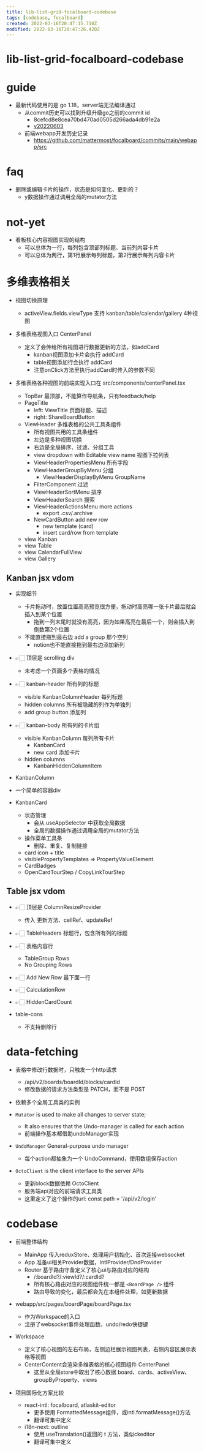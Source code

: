 ```yaml
---
title: lib-list-grid-focalboard-codebase
tags: [codebase, focalboard]
created: 2022-03-16T20:47:15.710Z
modified: 2022-03-16T20:47:26.420Z
---
```


# lib-list-grid-focalboard-codebase

# guide

- 最新代码使用的是 go 1.18，server端无法编译通过
  - 从commit历史可以找到升级升级go之前的commit id
    - 8cefcd8e8cea70bd470ad0505d266ada4db91e2a
    - [v20220603](https://github.com/mattermost/focalboard/commits/main?after=e31821501c2d5f53329916b0ebd5165c09e480d8+69&branch=main)
  - 前端webapp开发历史记录
    - https://github.com/mattermost/focalboard/commits/main/webapp/src
# faq
- 删除或编辑卡片的操作，状态是如何变化、更新的？
  - y数据操作通过调用全局的mutator方法
# not-yet
- 看板核心内容视图实现的结构
  - 可以总体为一行，每列包含顶部列标题、当前列内容卡片
  - 可以总体为两行，第1行展示每列标题，第2行展示每列内容卡片
# 多维表格相关
- 视图切换原理
  - activeView.fields.viewType 支持 kanban/table/calendar/gallery 4种视图

- 多维表格视图入口 CenterPanel
  - 定义了会传给所有视图进行数据更新的方法，如addCard
    - kanban视图添加卡片会执行 addCard
    - table视图添加行会执行 addCard
    - 注意onClick方法里执行addCard时传入的参数不同

- 多维表格各种视图的前端实现入口在 src/components/centerPanel.tsx
  - TopBar 最顶部，不能算作导航条，只有feedback/help
  - PageTitle
    - left: ViewTitle 页面标题、描述
    - right: ShareBoardButton
  - ViewHeader 多维表格的公共工具条组件
    - 所有视图共用的工具条组件
    - 左边是多种视图切换
    - 右边是全局排序、过滤、分组工具
    - view dropdown with Editable view name 视图下拉列表
    - ViewHeaderPropertiesMenu 所有字段
    - ViewHeaderGroupByMenu 分组
      - ViewHeaderDisplayByMenu GroupName
    - FilterComponent 过滤
    - ViewHeaderSortMenu 排序
    - ViewHeaderSearch 搜索
    - ViewHeaderActionsMenu more actions
      - export .csv/.archive
    - NewCardButton add new row
      - new template (card)
      - insert card/row from template
  - view Kanban
  - view Table
  - view CalendarFullView
  - view Gallery

## Kanban jsx vdom

- 实现细节
  - 卡片拖动时，放置位置高亮预览很方便，拖动时高亮哪一张卡片最后就会插入到某个位置
    - 拖到一列末尾时就没有高亮，因为如果高亮在最后一个，则会插入到倒数第2个位置
  - 不能直接拖到最右边 add a group 那个空列
    - notion也不能直接拖到最右边添加新列

- 👉🏻 顶层是 scrolling div
  - 未考虑一个页面多个表格的情况

- 👉🏻 kanban-header 所有列的标题
  - visible KanbanColumnHeader 每列标题
  - hidden columns 所有被隐藏的列作为单独列
  - add group button 添加列

- 👉🏻 kanban-body 所有列的卡片组
  - visible KanbanColumn 每列所有卡片
    - KanbanCard
    - new card 添加卡片
  - hidden columns
    - KanbanHiddenColumnItem

- KanbanColumn
- 一个简单的容器div

- KanbanCard
  - 状态管理
    - 会从 useAppSelector 中获取全局数据
    - 全局的数据操作通过调用全局的mutator方法
  - 操作菜单工具条
    - 删除、重复、复制链接
  - card icon + title
  - visiblePropertyTemplates => PropertyValueElement
  - CardBadges
  - OpenCardTourStep / CopyLinkTourStep

## Table jsx vdom

- 👉🏻 顶层是 ColumnResizeProvider
  - 传入 更新方法、cellRef、updateRef

- 👉🏻 TableHeaders 标题行，包含所有列的标题
- 👉🏻 表格内容行
  - TableGroup Rows
  - No Grouping Rows
- 👉🏻 Add New Row 最下面一行
- 👉🏻 CalculationRow
- 👉🏻 HiddenCardCount

- table-cons
  - 不支持删除行
# data-fetching
- 表格中修改行数据时，只触发一个http请求
  - /api/v2/boards/boardId/blocks/cardId
  - 修改数据的请求方法类型是 PATCH，而不是 POST

- 依赖多个全局工具类的实例
- `Mutator` is used to make all changes to server state; 
  - It also ensures that the Undo-manager is called for each action
  - 前端操作基本都借助undoManager实现
- `UndoManager` General-purpose undo manager
  - 每个action都抽象为一个 UndoCommand，使用数组保存action
- `OctoClient` is the client interface to the server APIs
  - 更新block数据依赖 OctoClient
  - 服务端api对应的前端请求工具类
  - 这里定义了这个操作的url: const path = '/api/v2/login'
# codebase
- 前端整体结构
  - MainApp 传入reduxStore、处理用户初始化、首次连接websocket
  - App 准备ui相关Provider数据，IntlProvider/DndProvider
  - Router 基于路由守备定义了核心ui与路由对应的结构
    - /:boardId?/:viewId?/:cardId?
    - 所有核心路由对应的视图组件统一都是 `<BoardPage />` 组件
    - 路由导致的变化，最后都会先在本组件处理，如更新数据

- webapp/src/pages/boardPage/boardPage.tsx 
  - 作为Workspace的入口
  - 注册了websocket事件处理函数、undo/redo快捷键
- Workspace
  - 定义了核心视图的左右布局，左侧边栏展示视图列表，右侧内容区展示表格等视图
  - CenterContent会渲染多维表格的核心视图组件 CenterPanel
    - 这里从全局store中取出了核心数据 board、cards、activeView、groupByProperty、views

- 项目国际化方案比较
  - react-intl: focalboard, atlaskit-editor
    - 更多使用 FormattedMessage组件，或intl.formatMessage()方法
    - 翻译可集中定义
  - i18n-next: outline
    - 使用 useTranslation()返回的 t 方法，类似ckeditor
    - 翻译可集中定义
